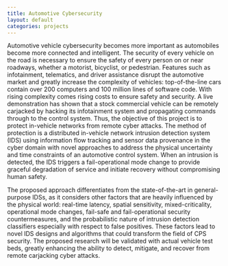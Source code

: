 ```yaml
---
title: Automotive Cybersecurity
layout: default
categories: projects
---
```


Automotive vehicle cybersecurity becomes more important as automobiles become more connected and intelligent. The security of every vehicle on the road is necessary to ensure the safety of every person on or near roadways, whether a motorist, bicyclist, or pedestrian. Features such as infotainment, telematics, and driver assistance disrupt the automotive market and greatly increase the complexity of vehicles: top-of-the-line cars contain over 200 computers and 100 million lines of software code. With rising complexity comes rising costs to ensure safety and security. A live demonstration has shown that a stock commercial vehicle can be remotely carjacked by hacking its infotainment system and propagating commands through to the control system. Thus, the objective of this project is to protect in-vehicle networks from remote cyber attacks. The method of protection is a distributed in-vehicle network intrusion detection system (IDS) using information flow tracking and sensor data provenance in the cyber domain with novel approaches to address the physical uncertainty and time constraints of an automotive control system. When an intrusion is detected, the IDS triggers a fail-operational mode change to provide graceful degradation of service and initiate recovery without compromising human safety.

The proposed approach differentiates from the state-of-the-art in general-purpose IDSs, as it considers other factors that are heavily influenced by the physical world: real-time latency, spatial sensitivity, mixed-criticality, operational mode changes, fail-safe and fail-operational security countermeasures, and the probabilistic nature of intrusion detection classifiers especially with respect to false positives. These factors lead to novel IDS designs and algorithms that could transform the field of CPS security. The proposed research will be validated with actual vehicle test beds, greatly enhancing the ability to detect, mitigate, and recover from remote carjacking cyber attacks.


